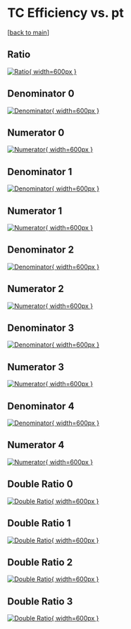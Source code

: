# TC Efficiency vs. pt

[[back to main](./)]



## Ratio

[![Ratio](../mtv/var/TC_base_0_0_eff_pt.png){ width=600px }](../mtv/var/TC_base_0_0_eff_pt.pdf)

## Denominator 0

[![Denominator](../mtv/den/TC_base_0_0_eff_pt_den0.png){ width=600px }](../mtv/den/TC_base_0_0_eff_pt_den0.pdf)

## Numerator 0

[![Numerator](../mtv/num/TC_base_0_0_eff_pt_num0.png){ width=600px }](../mtv/num/TC_base_0_0_eff_pt_num0.pdf)

## Denominator 1

[![Denominator](../mtv/den/TC_base_0_0_eff_pt_den1.png){ width=600px }](../mtv/den/TC_base_0_0_eff_pt_den1.pdf)

## Numerator 1

[![Numerator](../mtv/num/TC_base_0_0_eff_pt_num1.png){ width=600px }](../mtv/num/TC_base_0_0_eff_pt_num1.pdf)

## Denominator 2

[![Denominator](../mtv/den/TC_base_0_0_eff_pt_den2.png){ width=600px }](../mtv/den/TC_base_0_0_eff_pt_den2.pdf)

## Numerator 2

[![Numerator](../mtv/num/TC_base_0_0_eff_pt_num2.png){ width=600px }](../mtv/num/TC_base_0_0_eff_pt_num2.pdf)

## Denominator 3

[![Denominator](../mtv/den/TC_base_0_0_eff_pt_den3.png){ width=600px }](../mtv/den/TC_base_0_0_eff_pt_den3.pdf)

## Numerator 3

[![Numerator](../mtv/num/TC_base_0_0_eff_pt_num3.png){ width=600px }](../mtv/num/TC_base_0_0_eff_pt_num3.pdf)

## Denominator 4

[![Denominator](../mtv/den/TC_base_0_0_eff_pt_den4.png){ width=600px }](../mtv/den/TC_base_0_0_eff_pt_den4.pdf)

## Numerator 4

[![Numerator](../mtv/num/TC_base_0_0_eff_pt_num4.png){ width=600px }](../mtv/num/TC_base_0_0_eff_pt_num4.pdf)

## Double Ratio 0

[![Double Ratio](../mtv/ratio/TC_base_0_0_eff_pt_ratio0.png){ width=600px }](../mtv/ratio/TC_base_0_0_eff_pt_ratio0.pdf)

## Double Ratio 1

[![Double Ratio](../mtv/ratio/TC_base_0_0_eff_pt_ratio1.png){ width=600px }](../mtv/ratio/TC_base_0_0_eff_pt_ratio1.pdf)

## Double Ratio 2

[![Double Ratio](../mtv/ratio/TC_base_0_0_eff_pt_ratio2.png){ width=600px }](../mtv/ratio/TC_base_0_0_eff_pt_ratio2.pdf)

## Double Ratio 3

[![Double Ratio](../mtv/ratio/TC_base_0_0_eff_pt_ratio3.png){ width=600px }](../mtv/ratio/TC_base_0_0_eff_pt_ratio3.pdf)

